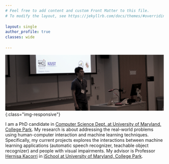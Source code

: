 ```yaml
---
# Feel free to add content and custom Front Matter to this file.
# To modify the layout, see https://jekyllrb.com/docs/themes/#overriding-theme-defaults

layout: single
author_profile: true
classes: wide

---
```




![intro_image](/images/symposium.png){:class="img-responsive"}

I am a PhD candidate in [Computer Science Dept. at University of Maryland, College Park](http://cs.umd.edu/). My research is about addressing the real-world problems using human-computer interaction and machine learning techniques. Specifically, my current projects explores the interactions between machine learning applications (automatic speech recognizer, teachable object recognizer) and people with visual impairments. My advisor is Professor [Hernisa Kacorri](https://terpconnect.umd.edu/~hernisa/) in [iSchool at University of Maryland, College Park](https://ischool.umd.edu/).
